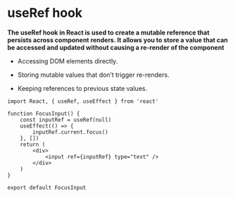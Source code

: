 #  useRef hook

**The useRef hook in React is used to create a mutable reference that persists across component renders. It allows you to store a value that can be accessed and updated without causing a re-render of the component**

- Accessing DOM elements directly.

- Storing mutable values that don’t trigger re-renders.

- Keeping references to previous state values.

```
import React, { useRef, useEffect } from 'react'

function FocusInput() {
	const inputRef = useRef(null)
	useEffect(() => {
		inputRef.current.focus()
	}, [])
	return (
		<div>
			<input ref={inputRef} type="text" />
		</div>
	)
}

export default FocusInput
```

